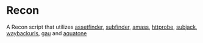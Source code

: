 # Recon

A Recon script that utilizes [assetfinder](https://github.com/tomnomnom/assetfinder), [subfinder](https://github.com/projectdiscovery/subfinder), [amass](https://github.com/OWASP/Amass), [httprobe](https://github.com/tomnomnom/httprobe), [subjack](https://github.com/haccer/subjack), [waybackurls](https://github.com/tomnomnom/waybackurls), [gau](https://github.com/lc/gau) and [aquatone](https://github.com/michenriksen/aquatone) 
